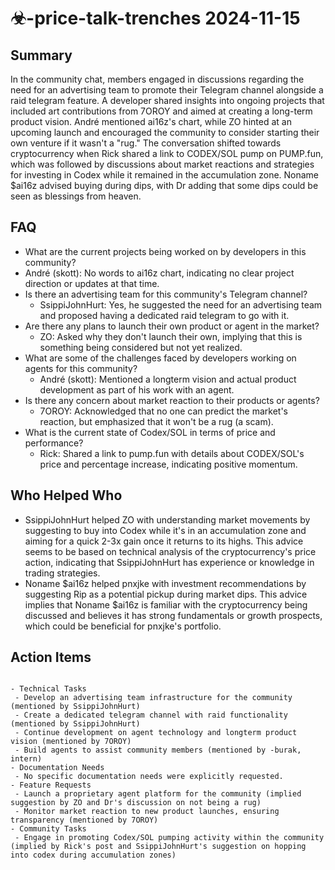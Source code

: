 # ☣-price-talk-trenches 2024-11-15

## Summary

In the community chat, members engaged in discussions regarding the need for an advertising team to promote their Telegram channel alongside a raid telegram feature. A developer shared insights into ongoing projects that included art contributions from 7OROY and aimed at creating a long-term product vision. André mentioned ai16z's chart, while ZO hinted at an upcoming launch and encouraged the community to consider starting their own venture if it wasn't a "rug." The conversation shifted towards cryptocurrency when Rick shared a link to CODEX/SOL pump on PUMP.fun, which was followed by discussions about market reactions and strategies for investing in Codex while it remained in the accumulation zone. Noname $ai16z advised buying during dips, with Dr adding that some dips could be seen as blessings from heaven.

## FAQ

- What are the current projects being worked on by developers in this community?
- André (skott): No words to ai16z chart, indicating no clear project direction or updates at that time.
- Is there an advertising team for this community's Telegram channel?
    - SsippiJohnHurt: Yes, he suggested the need for an advertising team and proposed having a dedicated raid telegram to go with it.
- Are there any plans to launch their own product or agent in the market?
    - ZO: Asked why they don't launch their own, implying that this is something being considered but not yet realized.
- What are some of the challenges faced by developers working on agents for this community?
    - André (skott): Mentioned a longterm vision and actual product development as part of his work with an agent.
- Is there any concern about market reaction to their products or agents?
    - 7OROY: Acknowledged that no one can predict the market's reaction, but emphasized that it won't be a rug (a scam).
- What is the current state of Codex/SOL in terms of price and performance?
    - Rick: Shared a link to pump.fun with details about CODEX/SOL's price and percentage increase, indicating positive momentum.

## Who Helped Who

- SsippiJohnHurt helped ZO with understanding market movements by suggesting to buy into Codex while it's in an accumulation zone and aiming for a quick 2-3x gain once it returns to its highs. This advice seems to be based on technical analysis of the cryptocurrency's price action, indicating that SsippiJohnHurt has experience or knowledge in trading strategies.
- Noname $ai16z helped pnxjke with investment recommendations by suggesting Rip as a potential pickup during market dips. This advice implies that Noname $ai16z is familiar with the cryptocurrency being discussed and believes it has strong fundamentals or growth prospects, which could be beneficial for pnxjke's portfolio.

## Action Items

```

- Technical Tasks
 - Develop an advertising team infrastructure for the community (mentioned by SsippiJohnHurt)
 - Create a dedicated telegram channel with raid functionality (mentioned by SsippiJohnHurt)
 - Continue development on agent technology and longterm product vision (mentioned by 7OROY)
 - Build agents to assist community members (mentioned by -burak, intern)
- Documentation Needs
 - No specific documentation needs were explicitly requested.
- Feature Requests
 - Launch a proprietary agent platform for the community (implied suggestion by ZO and Dr's discussion on not being a rug)
 - Monitor market reaction to new product launches, ensuring transparency (mentioned by 7OROY)
- Community Tasks
 - Engage in promoting Codex/SOL pumping activity within the community (implied by Rick's post and SsippiJohnHurt's suggestion on hopping into codex during accumulation zones)
```
